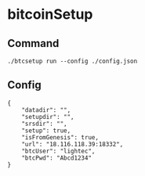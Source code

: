 # bitcoinSetup

## Command

    ./btcsetup run --config ./config.json


## Config

    {
        "datadir": "",
        "setupdir": "",
        "srsdir": "",
        "setup": true,
        "isFromGenesis": true,
        "url": "18.116.118.39:18332",
        "btcUser": "lightec",
        "btcPwd": "Abcd1234"
    }


## 
